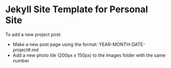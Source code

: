 Jekyll Site Template for Personal Site
===

To add a new project post:

* Make a new post page using the format: YEAR-MONTH-DATE-project#.md
* Add a new photo tile (200px x 150px) to the images folder with the same number